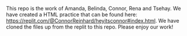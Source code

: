This repo is the work of Amanda, Belinda, Connor, Rena and Tsehay. We have created a HTML practice that can be found here: https://replit.com/@ConnorReinhard/heyitsconnor#index.html. We have cloned the files up from the replit to this repo. Please enjoy our work!

